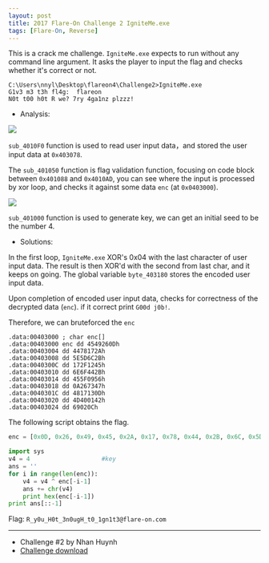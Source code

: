 ```yaml
---
layout: post
title: 2017 Flare-On Challenge 2 IgniteMe.exe
tags: [Flare-On, Reverse]
---
```

This is a crack me challenge. `IgniteMe.exe` expects to run without any command line argument. It asks the player to input the flag and checks whether it's correct or not.

```
C:\Users\nnyl\Desktop\flareon4\Challenge2>IgniteMe.exe
G1v3 m3 t3h fl4g:  flareon
N0t t00 h0t R we? 7ry 4ga1nz plzzz!
```

* Analysis:

![](https://i.imgur.com/3rA8jZy.png)

`sub_4010F0` function is used to read user input data，and stored the user input data at `0x403078`.

The `sub_401050` function is flag validation function, focusing on code block between `0x401088` and `0x4010AD`, you can see where the input is processed by xor loop, and checks it against some data `enc` (at `0x0403000`).

![](https://i.imgur.com/hoqtTCR.png)

`sub_401000` function is used to generate key, we can get an initial seed to be the number 4.

* Solutions:

In the first loop, `IgniteMe.exe` XOR's 0x04 with the last character of user input data.  The result is then XOR'd with the second from last char, and it keeps on going.  The global variable `byte_403180` stores the encoded user input data. 

Upon completion of encoded user input data, checks for correctness of the decrypted data (`enc`). if it correct print `G00d j0b!`.

Therefore, we can bruteforced the `enc`

```
.data:00403000 ; char enc[]
.data:00403000 enc dd 4549260Dh
.data:00403004 dd 4478172Ah
.data:00403008 dd 5E5D6C2Bh
.data:0040300C dd 172F1245h
.data:00403010 dd 6E6F442Bh
.data:00403014 dd 455F0956h
.data:00403018 dd 0A267347h
.data:0040301C dd 4817130Dh
.data:00403020 dd 4D400142h
.data:00403024 dd 69020Ch
```

The following script obtains the flag.

```python
enc = [0x0D, 0x26, 0x49, 0x45, 0x2A, 0x17, 0x78, 0x44, 0x2B, 0x6C, 0x5D, 0x5E, 0x45, 0x12, 0x2F, 0x17, 0x2B, 0x44, 0x6F, 0x6E, 0x56, 0x09, 0x5F, 0x45, 0x47, 0x73, 0x26, 0x0A, 0x0D, 0x13, 0x17, 0x48, 0x42, 0x01, 0x40, 0x4D, 0x0C, 0x02, 0x69]

import sys
v4 = 4                    #key
ans = ''
for i in range(len(enc)):
    v4 = v4 ^ enc[-i-1]
    ans += chr(v4)
    print hex(enc[-i-1])
print ans[::-1]
```

Flag: `R_y0u_H0t_3n0ugH_t0_1gn1t3@flare-on.com`


- - -
* Challenge #2 by Nhan Huynh
* [Challenge download](https://github.com/0x000050/CTF/blob/master/2017_Flare-On/02_IgniteMe/IgniteMe.exe)
